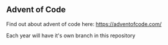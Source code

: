 ## Advent of Code

Find out about advent of code here: https://adventofcode.com/

Each year will have it's own branch in this repository